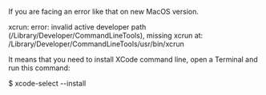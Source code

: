 If you are facing an error like that on new MacOS version.

xcrun: error: invalid active developer path (/Library/Developer/CommandLineTools), missing xcrun at: /Library/Developer/CommandLineTools/usr/bin/xcrun

It means that you need to install XCode command line, open a Terminal and run this command:

$ xcode-select --install
